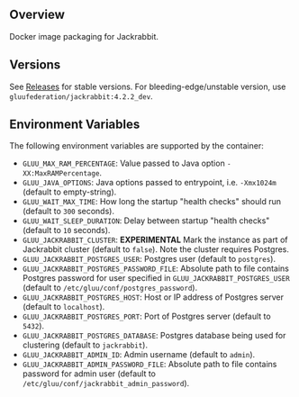 ## Overview

Docker image packaging for Jackrabbit.

## Versions

See [Releases](https://github.com/GluuFederation/docker-jackrabbit/releases) for stable versions.
For bleeding-edge/unstable version, use `gluufederation/jackrabbit:4.2.2_dev`.

## Environment Variables

The following environment variables are supported by the container:

- `GLUU_MAX_RAM_PERCENTAGE`: Value passed to Java option `-XX:MaxRAMPercentage`.
- `GLUU_JAVA_OPTIONS`: Java options passed to entrypoint, i.e. `-Xmx1024m` (default to empty-string).
- `GLUU_WAIT_MAX_TIME`: How long the startup "health checks" should run (default to `300` seconds).
- `GLUU_WAIT_SLEEP_DURATION`: Delay between startup "health checks" (default to `10` seconds).
- `GLUU_JACKRABBIT_CLUSTER`: __EXPERIMENTAL__ Mark the instance as part of Jackrabbit cluster (default to `false`). Note the cluster requires Postgres.
- `GLUU_JACKRABBIT_POSTGRES_USER`: Postgres user (default to `postgres`).
- `GLUU_JACKRABBIT_POSTGRES_PASSWORD_FILE`: Absolute path to file contains Postgres password for user specified in `GLUU_JACKRABBIT_POSTGRES_USER` (default to `/etc/gluu/conf/postgres_password`).
- `GLUU_JACKRABBIT_POSTGRES_HOST`: Host or IP address of Postgres server (default to `localhost`).
- `GLUU_JACKRABBIT_POSTGRES_PORT`: Port of Postgres server (default to `5432`).
- `GLUU_JACKRABBIT_POSTGRES_DATABASE`: Postgres database being used for clustering (default to `jackrabbit`).
- `GLUU_JACKRABBIT_ADMIN_ID`: Admin username (default to `admin`).
- `GLUU_JACKRABBIT_ADMIN_PASSWORD_FILE`: Absolute path to file contains password for admin user (default to `/etc/gluu/conf/jackrabbit_admin_password`).
